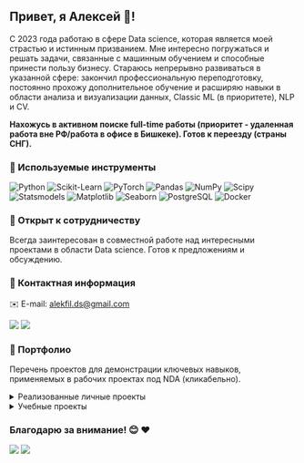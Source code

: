 ## Привет, я Алексей 👋!

С 2023 года работаю в сфере Data science, которая является моей страстью и истинным призванием. Мне интересно погружаться и решать задачи, связанные с машинным обучением и способные принести пользу бизнесу. Стараюсь непрерывно развиваться в указанной сфере: закончил профессиональную переподготовку, постоянно прохожу дополнительное обучение и расширяю навыки в области анализа и визуализации данных, Classic ML (в приоритете), NLP и CV.

**Нахожусь в активном поиске full-time работы (приоритет - удаленная работа вне РФ/работа в офисе в Бишкеке). Готов к переезду (страны СНГ).**

### 💼 Используемые инструменты

![Python](http://img.shields.io/badge/-Python-3776AB?style=flat-square&logo=python&logoColor=ffffff) ![Scikit-Learn](https://img.shields.io/badge/-Scikit_Learn-%23F7931E?style=flat-square&logo=scikit-learn&logoColor=ffffff) <!--![TensorFlow](https://img.shields.io/badge/-TensorFlow-%23FF6F00?style=flat-square&logo=tensorflow&logoColor=ffffff)--> ![PyTorch](https://img.shields.io/badge/-PyTorch-%23EE4C2C?style=flat-square&logo=pytorch&logoColor=ffffff) ![Pandas](https://img.shields.io/badge/-Pandas-%23150458?style=flat-square&logo=pandas&logoColor=ffffff) ![NumPy](https://img.shields.io/badge/-NumPy-%23013243?style=flat-square&logo=numpy&logoColor=ffffff) ![Scipy](https://img.shields.io/badge/-Scipy-%230C55A5?style=flat-square&logo=python&logoColor=ffffff) ![Statsmodels](https://img.shields.io/badge/-Statsmodels-%236440A7?style=flat-square&logo=python&logoColor=ffffff) ![Matplotlib](https://img.shields.io/badge/-Matplotlib-%230076D6?style=flat-square&logo=python&logoColor=ffffff) ![Seaborn](https://img.shields.io/badge/-Seaborn-%23747DBA?style=flat-square&logo=python&logoColor=ffffff) ![PostgreSQL](https://img.shields.io/badge/-PostgreSQL-%23336791?style=flat-square&logo=postgresql&logoColor=ffffff) ![Docker](https://img.shields.io/badge/-Docker-%232496ED?style=flat-square&logo=docker&logoColor=ffffff) 


### 🌱 Открыт к сотрудничеству

Всегда заинтересован в совместной работе над интересными проектами в области Data science. Готов к предложениям и обсуждению.

### 🚀 Контактная информация

✉️ E-mail: <a href="mailto:alekfil.ds@gmail.com">alekfil.ds@gmail.com</a>

<a href="https://www.linkedin.com/in/alekfil/"><img src="https://img.shields.io/badge/LinkedIn-blue?logo=linkedin&logoColor=white"/></a>
<a href="https://www.kaggle.com/alekfil"><img src="https://img.shields.io/badge/kaggle-blue?logo=kaggle&logoColor=white"/></a>

### 📁 Портфолио
Перечень проектов для демонстрации ключевых навыков, применяемых в рабочих проектах под NDA (кликабельно).

<details>
  <summary>Реализованные личные проекты</summary>
  
| № | Название проекта                                                   | Инструменты                           | Краткое описание                                         |
| - |:------------------------------------------------------------------ |:-------------------------------------:| -------------------------------------------------------- |
| 1 | [My champion app](https://github.com/alekFil/my_champion_app)   | `Python`, `Scikit-Learn`, `PyTorch, transformers`, `Pandas`, `Streamlit` | Прогнозирование качества исполнения элементов фигурного катания            |
| 2 | [Maternal health risk](https://github.com/alekFil/maternal_health_risk)   | `Python`, `Scikit-Learn`, `Pandas`, `Streamlit`  | Разработка модели машинного обучения для прогнозирования рисков для здоровья беременных            |
| 3 | [Genres classification via album's cover](https://github.com/alekFil/genres_classification)   | `Python`, `Scikit-Learn`, `PyTorch`, `Pandas`  | Классификация жарнов на основе обложки музыкального альбома            |
| 4 | [Carprice by VIN](https://github.com/alekFil/carprice_by_vin)   | `Python`, `Scikit-Learn`, `CatBoost`, `re`  | Разработка модели машинного обучения для прогноза стоимости автомобилей по VIN-коду            |

</details>

<details>
  <summary>Учебные проекты</summary>
  
| Наименование (ссылка) | Краткое описание | Задача проекта; метрика | Инструменты | 
| -- | -- | -- | -- |
| [NLP](https://github.com/alekFil/yandex_practicum/tree/main/01_nlp_bin_classification) | Разработка модели для классифицикации комментариев на позитивные и негативные | Бинарная классификация;<br /> F-мера | `Python`, `Pandas`, `Scikit-learn`, `Pipeline`, `NLTK`, `TF-IDF`, `BERT`, `SpaCy` |
| [Применение ML (регрессия) в E-Commerce](https://github.com/alekFil/yandex_practicum/tree/main/02_autos_regression/) | Разработка системы рекомендации стоимости автомобиля на основе его описания | Регрессия;<br /> RMSE | `Python`, `Pandas`, `statsmodels`, `Scikit-learn`, `LightGBM`, `RandomizedSearchCV`, `Pipeline` |
| [Применение ML в сфере услуг такси](https://github.com/alekFil/yandex_practicum/tree/main/03_taxi_timeseries/) | Разработка модели для предсказания количество заказов такси на следующий час | Прогнозирование временных рядов;<br /> RMSE | `Python`, `Pandas`, `statsmodels`, `Scikit-learn`, `CatBoost`, `GridSearchCV`, `Pipeline` |
| [Применение ML в нефтянной промышленности](https://github.com/alekFil/yandex_practicum/tree/main/04_fuel_regression/) | Разработка модели для предсказания региона, где добыча нефти принесет наибольшую прибыль | Регрессия;<br /> RMSE | `Python`, `Pandas`, `Scikit-learn`, `bootstrap` |
| [Применение ML в HR](https://github.com/alekFil/yandex_practicum/tree/main/05_hr_bin_classification/) | Моделирование коэффициента удовлетворённости работников и прогнозирование оттока работников | Бинарная классификация;<br /> ROC-AUC | `Python`, `Pandas`, `Matplotlib`, `Scikit-learn`, `shap`, `feature importance` | 
| [Применение ML (классификация) в E-Commerce](https://github.com/alekFil/yandex_practicum/tree/main/06_ecommerce_bin_classification/) | Разработка моделей машинного обучения для прогнозирования и повышения покупательской активности постоянных клиентов интернет-магазина | Бинарная классификация;<br /> ROC-AUC | `Python`, `Pandas`, `Matplotlib`, `Scikit-learn`, `shap`, `feature importance` |
| [Применение ML в фермерском хозяйстве](https://github.com/alekFil/yandex_practicum/tree/main/07_agriculture_bin_classification/) | Разработка моделей машинного обучения для принятия решений о приобретении коров по заказу молочного хозяйства | Бинарная классификация;<br /> F-мера | `Python`, `Pandas`, `Matplotlib`, `Scikit-learn` |


</details>

### Благодарю за внимание! 😊 ❤️

![](https://komarev.com/ghpvc/?username=alekfil&abbreviated=true&color=green&style=flat-square)
![](https://hit.yhype.me/github/profile?user_id=131485747)
